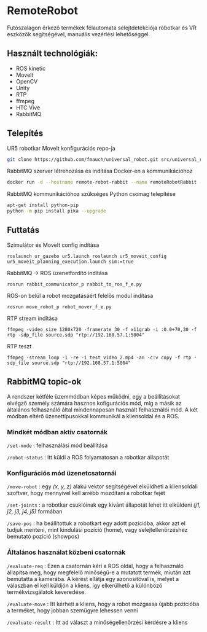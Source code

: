 # RemoteRobot

Futószalagon érkező termékek félautomata selejtdetekciója robotkar és VR eszközök segítségével, manuális vezérlési lehetőséggel.

## Használt technológiák:

- ROS kinetic
- MoveIt
- OpenCV
- Unity
- RTP
- ffmpeg
- HTC Vive
- RabbitMQ

## Telepítés

UR5 robotkar MoveIt konfigurációs repo-ja
```bash
git clone https://github.com/fmauch/universal_robot.git src/universal_robot
```

RabbitMQ szerver létrehozása és indítása Docker-en a kommunikációhoz
```bash
docker run -d --hostname remote-robot-rabbit --name remoteRobotRabbit -p 8080:15672 rabbitmq:3-management
```

RabbitMQ kommunikációhoz szükséges Python csomag telepítése
```bash
apt-get install python-pip
python -m pip install pika --upgrade
```


## Futtatás

Szimulátor és MoveIt config indítása

`
roslaunch ur_gazebo ur5.launch
roslaunch ur5_moveit_config ur5_moveit_planning_execution.launch sim:=true
`

RabbitMQ -> ROS üzenetfordító indítása

`
rosrun rabbit_communicator_p rabbit_to_ros_f_e.py
`

ROS-on belül a robot mozgatásáért felelős modul indítása

`
rosrun move_robot_p robot_mover_f_e.py
`

RTP stream indítása

`
ffmpeg -video_size 1280x720 -framerate 30 -f x11grab -i :0.0+70,30 -f rtp -sdp_file source.sdp "rtp://192.168.57.1:5004"
`


RTP teszt

`
ffmpeg -stream_loop -1 -re -i test_video_2.mp4 -an -c:v copy -f rtp -sdp_file source.sdp "rtp://192.168.57.1:5004"
`

## RabbitMQ topic-ok

A rendszer kétféle üzemmódban képes működni, egy a beállításokat elvégző személy számára hasznos kofigurációs mód, míg a másik az általános felhasználó által mindennaposan használt felhasználói mód. A két módban eltérő üzenettípusokkal kommunikál a kliensoldal és a ROS.

### Mindkét módban aktív csatornák

`/set-mode`
 : felhasználási mód beállítása

`/robot-status`
 : itt küldi a ROS folyamatosan a robotkar állapotát

### Konfigurációs mód üzenetcsatornái

`/move-robot`
 : egy *(x, y, z)* alakú vektor segítségével elküldheti a kliensoldali szoftver, hogy mennyivel kell arrébb mozdítani a robotkar fejét

`/set-joints`
 : a robotkar csuklóinak egy kívánt állapotát lehet itt elküldeni *(j1, j2, j3, j4, j5)* formában

`/save-pos`
 : ha beállítottuk a robotkart egy adott pozícióba, akkor azt el tudjuk menteni, mint kindulási pozíció (home), vagy selejtellenőrzéshez bemutató pozíció (showpos)

### Általános használat közbeni csatornák

`/evaluate-req`
 : Ezen a csatornán kéri a ROS oldal, hogy a felhasználó állapítsa meg, hogy megfelelő minőségű-e a mutatott termék, miután azt bemutatta a kamerába. A kérést ellátja egy azonosítóval is, melyet a válaszban el kell küldjön a kliens, így elkerülhető a különböző termékvizsgálatok keveredése.

`/evaluate-move`
 : Itt kérheti a kliens, hogy a robot mozgassa újabb pozícióba a terméket, hogy jobban szemügyre lehessen venni

`/evaluate-result`
 : Itt ad választ a minőségellenőrzési kérdésre a kliens